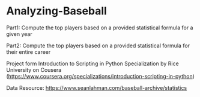 # Analyzing-Baseball
Part1: Compute the top players based on a provided statistical formula for a given year

Part2: Compute the top players based on a provided statistical formula for their entire career

Project form Introduction to Scripting in Python Specialization by Rice University on Cousera
(https://www.coursera.org/specializations/introduction-scripting-in-python)

Data Resource: https://www.seanlahman.com/baseball-archive/statistics
